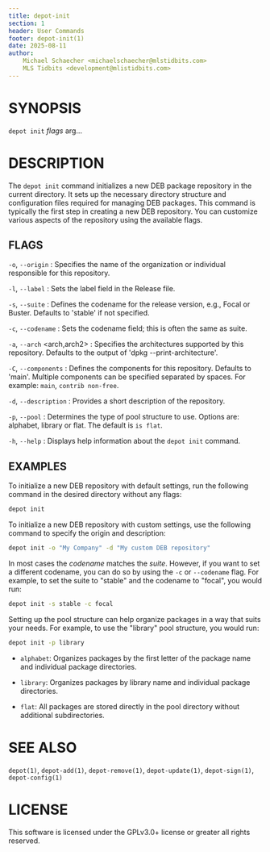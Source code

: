```yaml
---
title: depot-init
section: 1
header: User Commands
footer: depot-init(1)
date: 2025-08-11
author:
    Michael Schaecher <michaelschaecher@mlstidbits.com>
    MLS Tidbits <development@mlistidbits.com>
---
```


# SYNOPSIS

`depot init` *flags*  arg...

# DESCRIPTION

The `depot init` command initializes a new DEB package repository in the current directory. It sets up the necessary directory structure and configuration files required for managing DEB packages. This command is typically the first step in creating a new DEB repository. You can customize various aspects of the repository using the available flags.

## FLAGS

`-o`, `--origin` <org>
: Specifies the name of the organization or individual responsible for this repository.

`-l`, `--label` <label>
: Sets the label field in the Release file.

`-s`, `--suite` <label>
: Defines the codename for the release version, e.g., Focal or Buster. Defaults to 'stable' if not specified.

`-c`, `--codename` <codename>
: Sets the codename field; this is often the same as suite.

`-a`, `--arch` <arch,arch2>
: Specifies the architectures supported by this repository. Defaults to the output of 'dpkg --print-architecture'.

`-C`, `--components` <component>
: Defines the components for this repository. Defaults to 'main'. Multiple components can be specified separated by spaces. For example: `main`, `contrib non-free`.

`-d`, `--description` <description>
: Provides a short description of the repository.

`-p`, `--pool` <structure>
: Determines the type of pool structure to use. Options are: alphabet, library or flat. The default is `is flat`.

`-h`, `--help`
: Displays help information about the `depot init` command.

## EXAMPLES

To initialize a new DEB repository with default settings, run the following command in the desired directory without any flags:

```bash
depot init
```

To initialize a new DEB repository with custom settings, use the following command to specify the origin and description:

```bash
depot init -o "My Company" -d "My custom DEB repository"
```

In most cases the *codename* matches the *suite*. However, if you want to set a different codename, you can do so by using the `-c` or `--codename` flag. For example, to set the suite to "stable" and the codename to "focal", you would run:

```bash
depot init -s stable -c focal
```

Setting up the pool structure can help organize packages in a way that suits your needs. For example, to use the "library" pool structure, you would run:

```bash
depot init -p library
```

- `alphabet`: Organizes packages by the first letter of the package name and individual package directories.

- `library`: Organizes packages by library name and individual package directories.

- `flat`: All packages are stored directly in the pool directory without additional subdirectories.

# SEE ALSO

`depot(1)`, `depot-add(1)`, `depot-remove(1)`, `depot-update(1)`, `depot-sign(1)`, `depot-config(1)`

# LICENSE

This software is licensed under the GPLv3.0+ license or greater all rights reserved.
